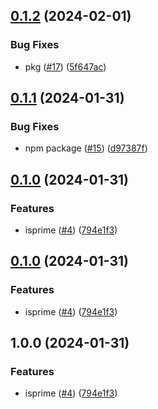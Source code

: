 ## [0.1.2](https://github.com/Tom-abc/npmtest/compare/v0.1.1...v0.1.2) (2024-02-01)


### Bug Fixes

* pkg ([#17](https://github.com/Tom-abc/npmtest/issues/17)) ([5f647ac](https://github.com/Tom-abc/npmtest/commit/5f647ac015cd9f6e1a535024733b13cf792626e5))

## [0.1.1](https://github.com/Tom-abc/npmtest/compare/v0.1.0...v0.1.1) (2024-01-31)


### Bug Fixes

* npm package ([#15](https://github.com/Tom-abc/npmtest/issues/15)) ([d97387f](https://github.com/Tom-abc/npmtest/commit/d97387f92fd7f00f4c669cb4d20ac94a564bd298))

## [0.1.0](https://github.com/Tom-abc/npmtest/compare/v0.0.0...v0.1.0) (2024-01-31)


### Features

* isprime ([#4](https://github.com/Tom-abc/npmtest/issues/4)) ([794e1f3](https://github.com/Tom-abc/npmtest/commit/794e1f3fe301e924feeb44ce791775956db21c33))

## [0.1.0](https://github.com/Tom-abc/npmtest/compare/v0.0.0...v0.1.0) (2024-01-31)


### Features

* isprime ([#4](https://github.com/Tom-abc/npmtest/issues/4)) ([794e1f3](https://github.com/Tom-abc/npmtest/commit/794e1f3fe301e924feeb44ce791775956db21c33))

## 1.0.0 (2024-01-31)


### Features

* isprime ([#4](https://github.com/Tom-abc/npmtest/issues/4)) ([794e1f3](https://github.com/Tom-abc/npmtest/commit/794e1f3fe301e924feeb44ce791775956db21c33))
